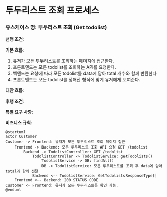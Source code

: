 # 투두리스트 조회 프로세스

### 유스케이스 명: 투두리스트 조회 (Get todolist)

**선행 조건**:

**기본 흐름**:

1. 유저가 모든 투두리스트를 조회하는 페이지에 접근한다.
2. 프론트엔드는 모든 todolist를 조회하는 API를 요청한다.
3. 백엔드는 요청에 따라 모든 todolist를 data에 담아 total 개수와 함께 반환한다
4. 프론트엔드는 모든 todolist를 정해진 형식에 맞게 유저에게 보여준다.

**대안 흐름**:

**후행 조건**:

**특별 요구 사항**:

**비즈니스 규칙**:

```plantuml
@startuml
actor Customer
Customer -> Frontend: 유저가 모든 투두리스트 조회 페이지 접근
    Frontend -> Backend: 모든 투두리스트 조회 API 요청 GET /todolist
        Backend -> TodolistController: GET /todolist
            TodolistController -> TodolistService: getTodolists()
                TodolistService -> DB: findAll()
                DB -> TodolistService: 모든 투두리스트를 조회 후 data에 담아 total과 함께 전달
            Backend <-- TodolistService: GetTodolistsResponseType[]
    Frontend <-- Backend: 200 STATUS CODE
Customer <- Frontend: 유저가 모든 투두리스트를 확인 가능.
@enduml
```
